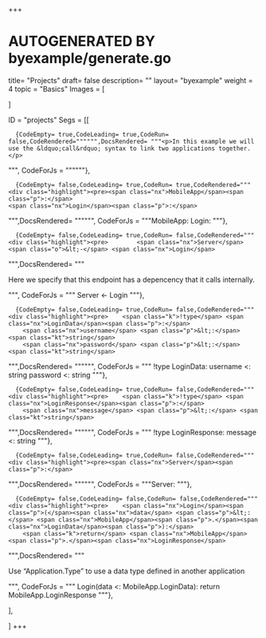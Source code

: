 +++
# AUTOGENERATED BY byexample/generate.go
title= "Projects"
draft= false
description= ""
layout= "byexample"
weight = 4
topic = "Basics"
Images = [
  
]

ID = "projects"
Segs = [[
  
      {CodeEmpty= true,CodeLeading= true,CodeRun= false,CodeRendered="""""",DocsRendered= """<p>In this example we will use the &ldquo;call&rdquo; syntax to link two applications together.</p>
""", CodeForJs = """"""},

      {CodeEmpty= false,CodeLeading= true,CodeRun= true,CodeRendered="""<div class="highlight"><pre><span class="nx">MobileApp</span><span class="p">:</span>
    <span class="nx">Login</span><span class="p">:</span>
</pre></div>
""",DocsRendered= """""", CodeForJs = """MobileApp:
    Login:
"""},

      {CodeEmpty= false,CodeLeading= true,CodeRun= false,CodeRendered="""<div class="highlight"><pre>        <span class="nx">Server</span> <span class="o">&lt;-</span> <span class="nx">Login</span>
</pre></div>
""",DocsRendered= """<p>Here we specify that this endpoint has a depencency that it calls internally.</p>
""", CodeForJs = """        Server <- Login
"""},

      {CodeEmpty= false,CodeLeading= true,CodeRun= false,CodeRendered="""<div class="highlight"><pre>    <span class="k">!type</span> <span class="nx">LoginData</span><span class="p">:</span>
        <span class="nx">username</span> <span class="p">&lt;:</span> <span class="kt">string</span>
        <span class="nx">password</span> <span class="p">&lt;:</span> <span class="kt">string</span>
</pre></div>
""",DocsRendered= """""", CodeForJs = """    !type LoginData:
        username <: string
        password <: string
"""},

      {CodeEmpty= false,CodeLeading= true,CodeRun= false,CodeRendered="""<div class="highlight"><pre>    <span class="k">!type</span> <span class="nx">LoginResponse</span><span class="p">:</span>
        <span class="nx">message</span> <span class="p">&lt;:</span> <span class="kt">string</span>
</pre></div>
""",DocsRendered= """""", CodeForJs = """    !type LoginResponse:
        message <: string
"""},

      {CodeEmpty= false,CodeLeading= true,CodeRun= false,CodeRendered="""<div class="highlight"><pre><span class="nx">Server</span><span class="p">:</span>
</pre></div>
""",DocsRendered= """""", CodeForJs = """Server:
"""},

      {CodeEmpty= false,CodeLeading= false,CodeRun= false,CodeRendered="""<div class="highlight"><pre>    <span class="nx">Login</span><span class="p">(</span><span class="nx">data</span> <span class="p">&lt;:</span> <span class="nx">MobileApp</span><span class="p">.</span><span class="nx">LoginData</span><span class="p">):</span>
        <span class="k">return</span> <span class="nx">MobileApp</span><span class="p">.</span><span class="nx">LoginResponse</span>
</pre></div>
""",DocsRendered= """<p>Use &ldquo;Application.Type&rdquo; to use a data type defined in another application</p>
""", CodeForJs = """    Login(data <: MobileApp.LoginData):
        return MobileApp.LoginResponse
"""},

],

]
+++


